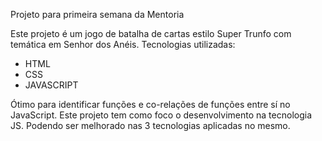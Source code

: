 Projeto para primeira semana da Mentoria

Este projeto é um jogo de batalha de cartas estilo Super Trunfo com temática em Senhor dos Anéis.
Tecnologias utilizadas:
 - HTML
 - CSS
 - JAVASCRIPT

Ótimo para identificar funções e co-relações de funções entre sí no JavaScript. Este projeto tem como foco
o desenvolvimento na tecnologia JS. Podendo ser melhorado nas 3 tecnologias aplicadas no mesmo.